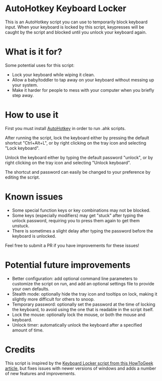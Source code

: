 # AutoHotkey Keyboard Locker

This is an AutoHotkey script you can use to temporarily block keyboard input. When your keyboard is locked by this script, keypresses will be caught by the script and blocked until you unlock your keyboard again.

# What is it for?

Some potential uses for this script:

- Lock your keyboard while wiping it clean.
- Allow a baby/toddler to tap away on your keyboard without messing up your system.
- Make it harder for people to mess with your computer when you briefly step away.

# How to use it

First you must install [AutoHotkey](https://www.autohotkey.com/) in order to run .ahk scripts.

After running the script, lock the keyboard either by pressing the default shortcut "Ctrl+Alt+L", or by right clicking on the tray icon and selecting "Lock keyboard".

Unlock the keyboard either by typing the default password "unlock", or by right clicking on the tray icon and selecting "Unlock keyboard".

The shortcut and password can easily be changed to your preference by editing the script.

# Known issues

- Some special function keys or key combinations may not be blocked.
- Some keys (especially modifiers) may get "stuck" after typing the unlock password, requiring you to press them again to get them unstuck.
- There is sometimes a slight delay after typing the password before the keyboard is unlocked.

Feel free to submit a PR if you have improvements for these issues!

# Potential future improvements

- Better configuration: add optional command line parameters to customize the script on run, and add an optional settings file to provide your own defaults.
- Stealth mode: optionally hide the tray icon and tooltips on lock, making it slightly more difficult for others to snoop.
- Temporary password: optionally set the password at the time of locking the keyboard, to avoid using the one that is readable in the script itself.
- Lock the mouse: optionally lock the mouse, or both the mouse and keyboard.
- Unlock timer: automatically unlock the keyboard after a specified amount of time.

# Credits

This script is inspired by the [Keyboard Locker script from this HowToGeek article](https://www.howtogeek.com/howto/11570/disable-the-keyboard-with-a-keyboard-shortcut-in-windows/), but fixes issues with newer versions of windows and adds a number of new features and improvements.
